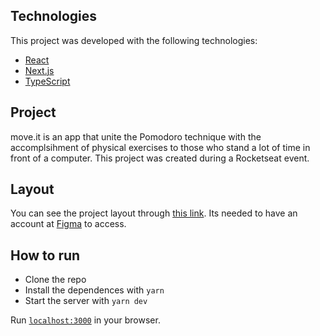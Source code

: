 ## Technologies

This project was developed with the following technologies:

- [React](https://reactjs.org)
- [Next.js](https://nextjs.org/)
- [TypeScript](https://www.typescriptlang.org/)

## Project

move.it is an app that unite the Pomodoro technique with the accomplsihment of physical exercises to those who stand a lot of time in front of a computer.
This project was created during a Rocketseat event.

## Layout

You can see the project layout through [this link](https://www.figma.com/file/ge20pu3ofMOKoliUyKx1Nl/Move.it-1.0). Its needed to have an account at [Figma](http://figma.com/) to access.

## How to run

- Clone the repo
- Install the dependences with `yarn`
- Start the server with `yarn dev`

Run [`localhost:3000`](http://localhost:3000) in your browser.

